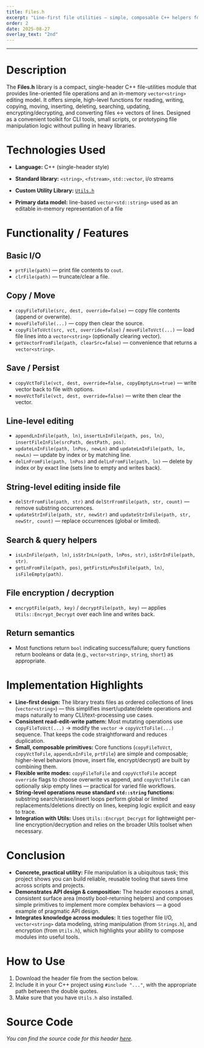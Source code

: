 ```yaml
---
title: Files.h
excerpt: "Line-first file utilities — simple, composable C++ helpers for reading, editing, searching, and lightly encrypting text files."
order: 2
date: 2025-08-27
overlay_text: "2nd"
---
```

---
# Description
The **Files.h** library is a compact, single-header C++ file-utilities module that provides line-oriented file operations and an in-memory `vector<string>` editing model. It offers simple, high-level functions for reading, writing, copying, moving, inserting, deleting, searching, updating, encrypting/decrypting, and converting files ↔ vectors of lines. Designed as a convenient toolkit for CLI tools, small scripts, or prototyping file manipulation logic without pulling in heavy libraries.

# Technologies Used
- **Language:** C++ (single-header style)

- **Standard library:** `<string>`, `<fstream>`, `std::vector`, i/o streams
- **Custom Utility Library:** [`Utils.h`](/CppLibs/Utils/)
- **Primary data model:** line-based `vector<std::string>` used as an editable in-memory representation of a file

# Functionality / Features
## Basic I/O
  - `prtFile(path)` — print file contents to `cout`.
  - `clrFile(path)` — truncate/clear a file.

## Copy / Move
  - `copyFileToFile(src, dest, override=false)` — copy file contents (append or overwrite).
  - `moveFileToFile(...)` — copy then clear the source.
  - `copyFileToVct(src, vct, override=false)` / `moveFileToVct(...)` — load file lines into a `vector<string>` (optionally clearing vector).
  - `getVectorFromFile(path, clearSrc=false)` — convenience that returns a `vector<string>`.

## Save / Persist
  - `copyVctToFile(vct, dest, override=false, copyEmptyLns=true)` — write vector back to file with options.
  - `moveVctToFile(vct, dest, override=false)` — write then clear the vector.

## Line-level editing
  - `appendLnInFile(path, ln)`, `insertLnInFile(path, pos, ln)`, `insertFileInFile(srcPath, destPath, pos)`.
  - `updateLnInFile(path, lnPos, newLn)` and `updateLnInFile(path, ln, newLn)` — update by index or by matching line.
  - `delLnFromFile(path, lnPos)` and `delLnFromFile(path, ln)` — delete by index or by exact line (sets line to empty and writes back).

## String-level editing inside file
  - `delStrFromFile(path, str)` and `delStrFromFile(path, str, count)` — remove substring occurrences.
  - `updateStrInFile(path, str, newStr)` and `updateStrInFile(path, str, newStr, count)` — replace occurrences (global or limited).

## Search & query helpers
  - `isLnInFile(path, ln)`, `isStrInLn(path, lnPos, str)`, `isStrInFile(path, str)`.
  - `getLnFromFile(path, pos)`, `getFirstLnPosInFile(path, ln)`, `isFileEmpty(path)`.

## File encryption / decryption
  - `encryptFile(path, key)` / `decryptFile(path, key)` — applies `Utils::Encrypt_Decrypt` over each line and writes back.

## Return semantics
  - Most functions return `bool` indicating success/failure; query functions return booleans or data (e.g., `vector<string>`, `string`, `short`) as appropriate.

# Implementation Highlights
- **Line-first design:** The library treats files as ordered collections of lines (`vector<string>`) — this simplifies insert/update/delete operations and maps naturally to many CLI/text-processing use cases.
- **Consistent read-edit-write pattern:** Most mutating operations use `copyFileToVct(...)` → modify the `vector` → `copyVctToFile(...)` sequence. That keeps the code straightforward and reduces duplication.
- **Small, composable primitives:** Core functions (`copyFileToVct`, `copyVctToFile`, `appendLnInFile`, `prtFile`) are simple and composable; higher-level behaviors (move, insert file, encrypt/decrypt) are built by combining them.
- **Flexible write modes:** `copyFileToFile` and `copyVctToFile` accept `override` flags to choose overwrite vs append, and `copyVctToFile` can optionally skip empty lines — practical for varied file workflows.
- **String-level operations reuse standard `std::string` functions:** substring search/erase/insert loops perform global or limited replacements/deletions directly on lines, keeping logic explicit and easy to trace.
- **Integration with Utils:** Uses `Utils::Encrypt_Decrypt` for lightweight per-line encryption/decryption and relies on the broader Utils toolset when necessary.

# Conclusion
- **Concrete, practical utility:** File manipulation is a ubiquitous task; this project shows you can build reliable, reusable tooling that saves time across scripts and projects.
- **Demonstrates API design & composition:** The header exposes a small, consistent surface area (mostly bool-returning helpers) and composes simple primitives to implement more complex behaviors — a good example of pragmatic API design.
- **Integrates knowledge across modules:** It ties together file I/O, `vector<string>` data modeling, string manipulation (from `Strings.h`), and encryption (from `Utils.h`), which highlights your ability to compose modules into useful tools.

# How to Use
1. Download the header file from the section below.
2. Include it in your C++ project using `#include "..."`, with the appropriate path between the double quotes.
3. Make sure that you have `Utils.h` also installed.

# Source Code
*You can find the source code for this header [here](https://gist.github.com/AbdulrahmanMohammadSalem/9c8fe35f114310a4801932c4c3e9ed3b).*